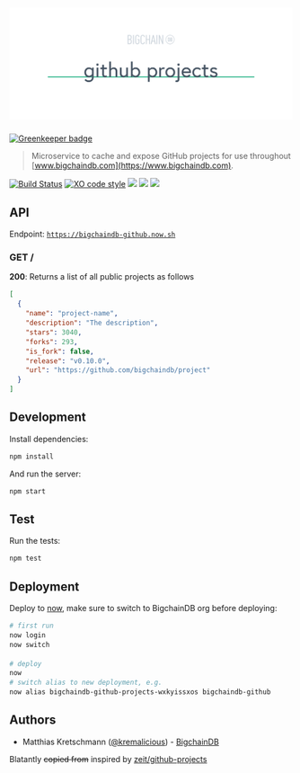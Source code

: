 # [![github-projects](media/repo-banner@2x.png)](https://www.bigchaindb.com)

[![Greenkeeper badge](https://badges.greenkeeper.io/bigchaindb/github-projects.svg)](https://greenkeeper.io/)

> Microservice to cache and expose GitHub projects for use throughout [www.bigchaindb.com](https://www.bigchaindb.com).

[![Build Status](https://travis-ci.org/bigchaindb/github-projects.svg?branch=master)](https://travis-ci.org/bigchaindb/github-projects)
[![XO code style](https://img.shields.io/badge/code_style-XO-5ed9c7.svg)](https://github.com/sindresorhus/xo)
<img src="http://forthebadge.com/images/badges/powered-by-electricity.svg" height="20"/>
<img src="http://forthebadge.com/images/badges/as-seen-on-tv.svg" height="20"/>
<img src="http://forthebadge.com/images/badges/uses-badges.svg" height="20"/>

## API

Endpoint: [`https://bigchaindb-github.now.sh`](https://bigchaindb-github.now.sh)

### GET /

**200**: Returns a list of all public projects as follows

```json
[
  {
    "name": "project-name",
    "description": "The description",
    "stars": 3040,
    "forks": 293,
    "is_fork": false,
    "release": "v0.10.0",
    "url": "https://github.com/bigchaindb/project"
  }
]
```

## Development

Install dependencies:

```bash
npm install
```

And run the server:

```bash
npm start
```

## Test

Run the tests:

```bash
npm test
```

## Deployment

Deploy to [now](https://zeit.co/now), make sure to switch to BigchainDB org before deploying:

```bash
# first run
now login
now switch

# deploy
now
# switch alias to new deployment, e.g.
now alias bigchaindb-github-projects-wxkyissxos bigchaindb-github
```

## Authors

- Matthias Kretschmann ([@kremalicious](https://github.com/kremalicious)) - [BigchainDB](https://www.bigchaindb.com)

Blatantly ~~copied from~~ inspired by [zeit/github-projects](https://github.com/zeit/github-projects)
